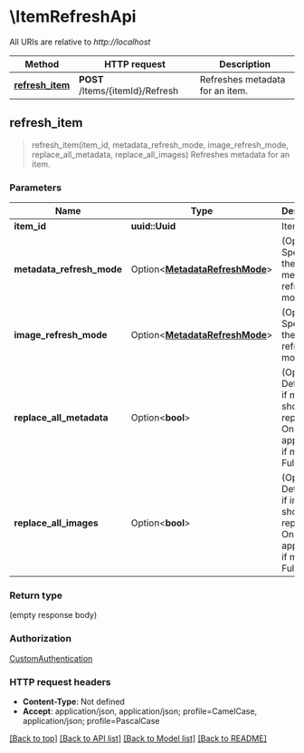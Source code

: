 # \ItemRefreshApi

All URIs are relative to *http://localhost*

Method | HTTP request | Description
------------- | ------------- | -------------
[**refresh_item**](ItemRefreshApi.md#refresh_item) | **POST** /Items/{itemId}/Refresh | Refreshes metadata for an item.



## refresh_item

> refresh_item(item_id, metadata_refresh_mode, image_refresh_mode, replace_all_metadata, replace_all_images)
Refreshes metadata for an item.

### Parameters


Name | Type | Description  | Required | Notes
------------- | ------------- | ------------- | ------------- | -------------
**item_id** | **uuid::Uuid** | Item id. | [required] |
**metadata_refresh_mode** | Option<[**MetadataRefreshMode**](.md)> | (Optional) Specifies the metadata refresh mode. |  |
**image_refresh_mode** | Option<[**MetadataRefreshMode**](.md)> | (Optional) Specifies the image refresh mode. |  |
**replace_all_metadata** | Option<**bool**> | (Optional) Determines if metadata should be replaced. Only applicable if mode is FullRefresh. |  |[default to false]
**replace_all_images** | Option<**bool**> | (Optional) Determines if images should be replaced. Only applicable if mode is FullRefresh. |  |[default to false]

### Return type

 (empty response body)

### Authorization

[CustomAuthentication](../README.md#CustomAuthentication)

### HTTP request headers

- **Content-Type**: Not defined
- **Accept**: application/json, application/json; profile=CamelCase, application/json; profile=PascalCase

[[Back to top]](#) [[Back to API list]](../README.md#documentation-for-api-endpoints) [[Back to Model list]](../README.md#documentation-for-models) [[Back to README]](../README.md)

